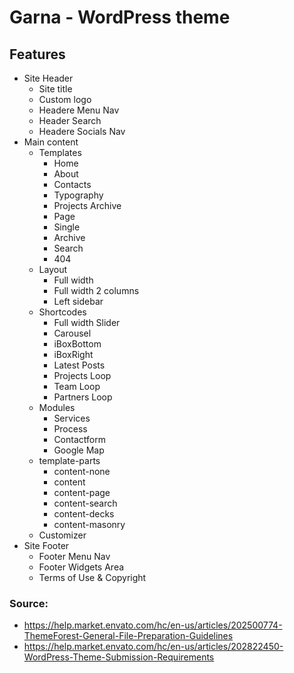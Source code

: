 # Garna - WordPress theme

##  Features
* Site Header
  * Site title
  * Custom logo
  * Headere Menu Nav
  * Header Search
  * Headere Socials Nav
* Main content
  * Templates
    * Home
    * About
    * Contacts
    * Typography
    * Projects Archive
    * Page
    * Single
    * Archive
    * Search
    * 404
  * Layout
    * Full width
    * Full width 2 columns
    * Left sidebar
  * Shortcodes
    * Full width Slider
    * Carousel
    * iBoxBottom
    * iBoxRight
    * Latest Posts
    * Projects Loop
    * Team Loop
    * Partners Loop
  * Modules
    * Services
    * Process
    * Contactform
    * Google Map
  * template-parts
    * content-none
    * content
    * content-page
    * content-search
    * content-decks
    * content-masonry
  * Customizer
* Site Footer
  * Footer Menu Nav
  * Footer Widgets Area
  * Terms of Use & Copyright
  

### Source:
* https://help.market.envato.com/hc/en-us/articles/202500774-ThemeForest-General-File-Preparation-Guidelines
* https://help.market.envato.com/hc/en-us/articles/202822450-WordPress-Theme-Submission-Requirements
